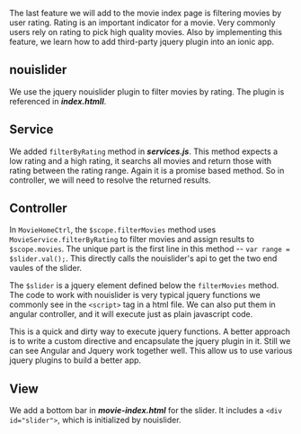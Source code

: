 The last feature we will add to the movie index page is filtering movies by user rating. Rating is an important indicator for 
a movie. Very commonly users rely on rating to pick high quality movies. Also by implementing this feature, we learn how to add 
third-party jquery plugin into an ionic app. 

## nouislider

We use the jquery nouislider plugin to filter movies by rating. The plugin is referenced in ***index.htmll***. 

## Service 

We added ```filterByRating``` method in ***services.js***. This method expects a low rating and a high rating, it searchs all movies 
and return those with rating between the rating range. Again it is a promise based method. So in controller, we will need to resolve 
the returned results.

## Controller

In ```MovieHomeCtrl```, the ```$scope.filterMovies``` method uses ```MovieService.filterByRating``` to filter movies and assign 
results to ```$scope.movies```. The unique part is the first line in this method -- ```var range = $slider.val();```. This directly 
calls the nouislider's api to get the two end vaules of the slider.

The ```$slider``` is a jquery element defined below the ```filterMovies``` method. The code to work with nouislider is very typical 
jquery functions we commonly see in the ```<script>``` tag in a html file. We can also put them in angular controller, and it will 
execute just as plain javascript code. 

This is a quick and dirty way to execute jquery functions. A better approach is to write a custom directive and encapsulate the 
jquery plugin in it. Still we can see Angular and Jquery work together well. This allow us to use various jquery plugins to build a 
better app.

## View

We add a bottom bar in ***movie-index.html*** for the slider. It includes a ```<div id="slider">```, which is initialized by 
nouislider.



